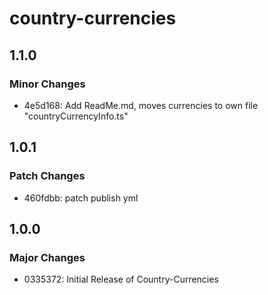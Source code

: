 # country-currencies

## 1.1.0

### Minor Changes

- 4e5d168: Add ReadMe.md, moves currencies to own file "countryCurrencyInfo.ts"

## 1.0.1

### Patch Changes

- 460fdbb: patch publish yml

## 1.0.0

### Major Changes

- 0335372: Initial Release of Country-Currencies
